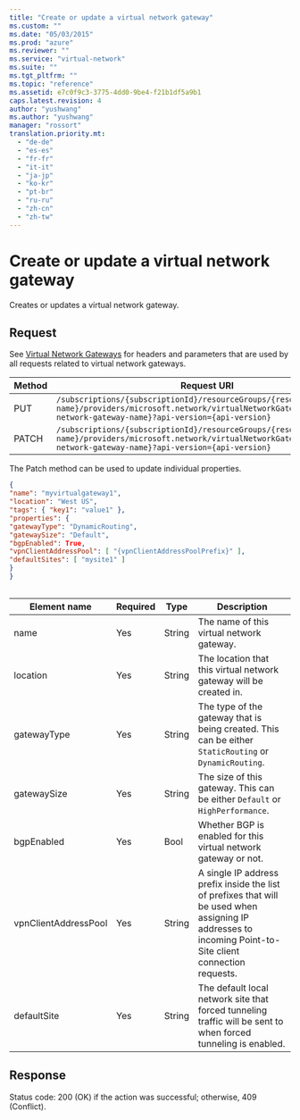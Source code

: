 ```yaml
---
title: "Create or update a virtual network gateway"
ms.custom: ""
ms.date: "05/03/2015"
ms.prod: "azure"
ms.reviewer: ""
ms.service: "virtual-network"
ms.suite: ""
ms.tgt_pltfrm: ""
ms.topic: "reference"
ms.assetid: e7c0f9c3-3775-4dd0-9be4-f21b1df5a9b1
caps.latest.revision: 4
author: "yushwang"
ms.author: "yushwang"
manager: "rossort"
translation.priority.mt: 
  - "de-de"
  - "es-es"
  - "fr-fr"
  - "it-it"
  - "ja-jp"
  - "ko-kr"
  - "pt-br"
  - "ru-ru"
  - "zh-cn"
  - "zh-tw"
---
```

# Create or update a virtual network gateway
Creates or updates a virtual network gateway.  
  
## Request  
 See [Virtual Network Gateways](virtual-network-gateways.md) for headers and parameters that are used by all requests related to virtual network gateways.  
  
|Method|Request URI|  
|------------|-----------------|  
|PUT|`/subscriptions/{subscriptionId}/resourceGroups/{resource-group-name}/providers/microsoft.network/virtualNetworkGateways/{virtual-network-gateway-name}?api-version={api-version}`|  
|PATCH|`/subscriptions/{subscriptionId}/resourceGroups/{resource-group-name}/providers/microsoft.network/virtualNetworkGateways/{virtual-network-gateway-name}?api-version={api-version}`|  
  
 The Patch method can be used to update individual properties.  
  
```json  
{  
"name": "myvirtualgateway1",  
"location": "West US",  
"tags": { "key1": "value1" },  
"properties": {  
"gatewayType": "DynamicRouting",  
"gatewaySize": "Default",  
"bgpEnabled": True,  
"vpnClientAddressPool": [ "{vpnClientAddressPoolPrefix}" ],  
"defaultSites": [ "mysite1" ]  
}  
}  
  
```  
  
|Element name|Required|Type|Description|  
|------------------|--------------|----------|-----------------|  
|name|Yes|String|The name of this virtual network gateway.|  
|location|Yes|String|The location that this virtual network gateway will be created in.|  
|gatewayType|Yes|String|The type of the gateway that is being created. This can be either `StaticRouting` or `DynamicRouting`.|  
|gatewaySize|Yes|String|The size of this gateway. This can be either `Default` or `HighPerformance`.|  
|bgpEnabled|Yes|Bool|Whether BGP is enabled for this virtual network gateway or not.|  
|vpnClientAddressPool|Yes|String|A single IP address prefix inside the list of prefixes that will be used when assigning IP addresses to incoming Point-to-Site client connection requests.|  
|defaultSite|Yes|String|The default local network site that forced tunneling traffic will be sent to when forced tunneling is enabled.|  
  
## Response  
 Status code: 200 (OK) if the action was successful; otherwise, 409 (Conflict).
